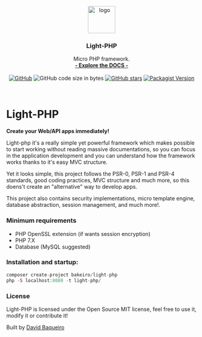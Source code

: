 <p align="center">

  <a href="https://bakeiro.github.io/Light-PHP-documentation/">
    <img src="https://github.com/bakeiro/Light-PHP/blob/master/src/view/www/src/images/l.png" alt="logo" width=72 height=72>
  </a>
  <h3 align="center">Light-PHP</h3>
  <p align="center">
    Micro PHP framework.
    <br>
    <a href="https://bakeiro.github.io/Light-PHP-documentation/"><strong>- Explore the DOCS -</strong></a>
    <br><br>
<a href="https://github.com/bakeiro/Light-PHP/blob/master/LICENSE.md"><img alt="GitHub" src="https://img.shields.io/github/license/bakeiro/light-PHP"></a>
<img alt="GitHub code size in bytes" src="https://img.shields.io/github/languages/code-size/bakeiro/light-php">
<a href="https://github.com/bakeiro/Light-PHP/stargazers"><img alt="GitHub stars" src="https://img.shields.io/github/stars/bakeiro/Light-PHP"></a>
<a href="https://packagist.org/packages/bakeiro/light-php"><img alt="Packagist Version" src="https://img.shields.io/packagist/v/bakeiro/light-php?color=green"></a>

  </p>
</p>
<br>

# Light-PHP

**Create your Web/API apps immediately!**

Light-php it's a really simple yet powerful framework which makes possible to start working without reading massive documentations, so you can focus in the application development and you can understand how the framework works thanks to it's easy MVC structure.  

Yet it looks simple, this project follows the PSR-0, PSR-1 and PSR-4 standards, good coding practices, MVC structure and much more, so this doens't create an "alternative" way to develop apps.  

This project also contains security implementations, micro template engine, database abstraction, session management, and much more!.  

### Minimum requirements

- PHP OpenSSL extension (if wants session encryption)
- PHP 7.X
- Database (MySQL suggested)

### Installation and startup:

```php
composer create-project bakeiro/light-php
php -S localhost:8080 -t light-php/
```

### License

Light-PHP is licensed under the Open Source MIT license, feel free to use it, modify it or contribute it!</p>
Built by [David Baqueiro](https://davidbaqueiro.com)
